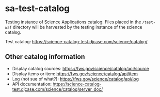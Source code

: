 # sa-test-catalog
Testing instance of Science Applications catalog. Files placed in the `/test-waf` directory will be harvested by the testing instance of the science catalog.

Test catalog: https://science-catalog-test.djcase.com/science/catalog/

## Other catalog information
  - Display catalog sources: https://fws.gov/science/catalog/api/source
  - Display items or item: https://fws.gov/science/catalog/api/item
  - Log (not sue of what?): https://fws.gov/science/catalog/api/log  
  - API documentation: https://science-catalog-test.djcase.com/science/catalog/server_doc/
